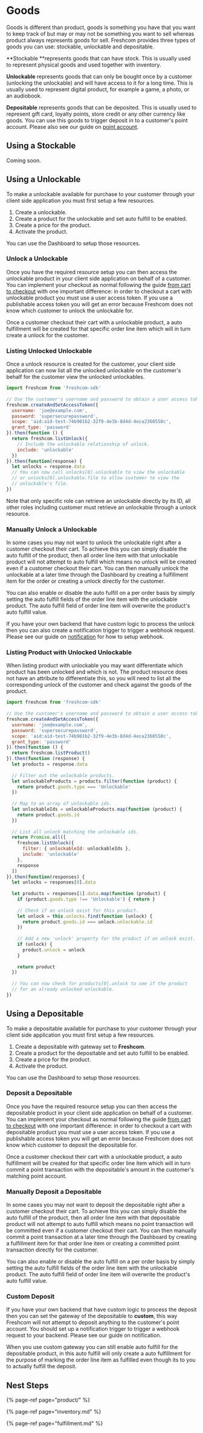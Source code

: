 # Goods

Goods is different than product, goods is something you have that you want to keep track of but may or may not be something you want to sell whereas product always represents goods for sell. Freshcom provides three types of goods you can use: stockable, unlockable and depositable.

**Stockable **represents goods that can have stock. This is usually used to represent physical goods and used together with inventory. 

**Unlockable** represents goods that can only be bought once by a customer \(unlocking the unlockable\) and will have access to it for a long time. This is usually used to represent digital product, for example a game, a photo, or an audiobook.

**Depositable** represents goods that can be deposited. This is usually used to represent gift card, loyalty points, store credit or any other currency like goods. You can use this goods to trigger deposit in to a customer's point account. Please also see our guide on [point account](point-account.md).

## Using a Stockable

Coming soon.

## Using a Unlockable

To make a unlockable available for purchase to your customer through your client side application you must first setup a few resources.

1. Create a unlockable.
2. Create a product for the unlockable and set auto fulfill to be enabled.
3. Create a price for the product.
4. Activate the product.

You can use the Dashboard to setup those resources.

### Unlock a Unlockable

Once you have the required resource setup you can then access the unlockable product in your client side application on behalf of a customer. You can implement your checkout as normal following the guide [from cart to checkout](from-cart-to-checkout/) with one important difference: in order to checkout a cart with unlockable product you must use a user access token. If you use a publishable access token you will get an error because Freshcom does not know which customer to unlock the unlockable for.

Once a customer checkout their cart with a unlockable product, a auto fulfillment will be created for that specific order line item which will in turn create a unlock for the customer.

### Listing Unlocked Unlockable

Once a unlock resource is created for the customer, your client side application can now list all the unlocked unlockable on the customer's behalf for the customer view the unlocked unlockables.

```javascript
import freshcom from 'freshcom-sdk'
 
// Use the customer's username and password to obtain a user access token.
freshcom.createAndSetAccessToken({
  username: 'joe@example.com',
  password: 'supersecurepassword',
  scope: 'aid:aid-test-74b901b2-32f9-4e3b-8d4d-4eca2360550c',
  grant_type: 'password'
}).then(function () {
  return freshcom.listUnlock({
    // Include the unlockable relationship of unlock.
    include: 'unlockable'    
  })
}).then(function(response) {    
  let unlocks = response.data
  // You can now call unlocks[0].unlockable to view the unlockable
  // or unlocks[0].unlockable.file to allow customer to view the
  // unlockable's file.
})
```

Note that only specific role can retrieve an unlockable directly by its ID, all other roles including customer must retrieve an unlockable through a unlock resource.

### Manually Unlock a Unlockable

In some cases you may not want to unlock the unlockable right after a customer checkout their cart. To achieve this you can simply disable the auto fulfill of the product, then all order line item with that unlockable product will not attempt to auto fulfill which means no unlock will be created even if a customer checkout their cart. You can then manually unlock the unlockable at a later time through the Dashboard by creating a fulfillment item for the order or creating a unlock directly for the customer.

You can also enable or disable the auto fulfill on a per order basis by simply setting the auto fulfill fields of the order line item with the unlockable product. The auto fulfill field of order line item will overwrite the product's auto fulfill value.

If you have your own backend that have custom logic to process the unlock then you can also create a notification trigger to trigger a webhook request. Please see our guide on [notification](notification/) for how to setup webhook.

### Listing Product with Unlocked Unlockable

When listing product with unlockable you may want differentiate which product has been unlocked and which is not. The product resource does not have an attribute to differentiate this, so you will need to list all the corresponding unlock of the customer and check against the goods of the product.

```javascript
import freshcom from 'freshcom-sdk'
 
// Use the customer's username and password to obtain a user access token.
freshcom.createAndSetAccessToken({
  username: 'joe@example.com',
  password: 'supersecurepassword',
  scope: 'aid:aid-test-74b901b2-32f9-4e3b-8d4d-4eca2360550c',
  grant_type: 'password'
}).then(function () {
  return freshcom.listProduct()
}).then(function (response) {
  let products = response.data
  
  // Filter out the unlockable products.
  let unlockableProducts = products.filter(function (product) {
    return product.goods.type === 'Unlockable'
  })
  
  // Map to an array of unlockable ids.
  let unlockableIds = unlockableProducts.map(function (product) {
    return product.goods.id
  })
  
  // List all unlock matching the unlockable ids.
  return Promise.all([
    freshcom.listUnlock({
      filter: { unlockableId: unlockableIds },
      include: 'unlockable'    
    },
    response
  ])
}).then(function(responses) {    
  let unlocks = responses[0].data
  
  let products = responses[1].data.map(function (product) {
    if (product.goods.type !== 'Unlockable') { return }
    
    // Check if an unlock exist for this product.
    let unlock = this.unlocks.find(function (unlock) {
      return product.goods.id === unlock.unlockable.id
    })
    
    // Add a new 'unlock' property for the product if an unlock exist.
    if (unlock) {
      product.unlock = unlock
    }
    
    return product
  })
  
  // You can now check for products[0].unlock to see if the product
  // for an already unlocked unlockable.
})
```

## Using a Depositable

To make a depositable available for purchase to your customer through your client side application you must first setup a few resources.

1. Create a depositable with gateway set to **Freshcom**.
2. Create a product for the depositable and set auto fulfill to be enabled.
3. Create a price for the product.
4. Activate the product.

You can use the Dashboard to setup those resources.

### Deposit a Depositable

Once you have the required resource setup you can then access the depositable product in your client side application on behalf of a customer. You can implement your checkout as normal following the guide [from cart to checkout](https://freshcom.gitbook.io/freshcom/~/edit/drafts/-L9SaXWG0h7oNs9qllTZ/signing-up-customer) with one important difference: in order to checkout a cart with depositable product you must use a user access token. If you use a publishable access token you will get an error because Freshcom does not know which customer to deposit the depositable for.

Once a customer checkout their cart with a unlockable product, a auto fulfillment will be created for that specific order line item which will in turn commit a point transaction with the depositable's amount in the customer's matching point account.

### Manually Deposit a Depositable

In some cases you may not want to deposit the depositable right after a customer checkout their cart. To achieve this you can simply disable the auto fulfill of the product, then all order line item with that depositable product will not attempt to auto fulfill which means no point transaction will be committed even if a customer checkout their cart. You can then manually commit a point transaction at a later time through the Dashboard by creating a fulfillment item for that order line item or creating a committed point transaction directly for the customer.

You can also enable or disable the auto fulfill on a per order basis by simply setting the auto fulfill fields of the order line item with the unlockable product. The auto fulfill field of order line item will overwrite the product's auto fulfill value.

### Custom Deposit

If you have your own backend that have custom logic to process the deposit then you can set the gateway of the depositable to **custom**, this way Freshcom will not attempt to deposit anything to the customer's point account. You should set up a notification trigger to trigger a webhook request to your backend. Please see our guide on notification.

When you use custom gateway you can still enable auto fulfill for the depositable product, in this auto fulfill will only create a auto fulfillment for the purpose of marking the order line item as fulfilled even though its to you to actually fulfill the deposit.

## Nest Steps

{% page-ref page="product/" %}

{% page-ref page="inventory.md" %}

{% page-ref page="fulfillment.md" %}



